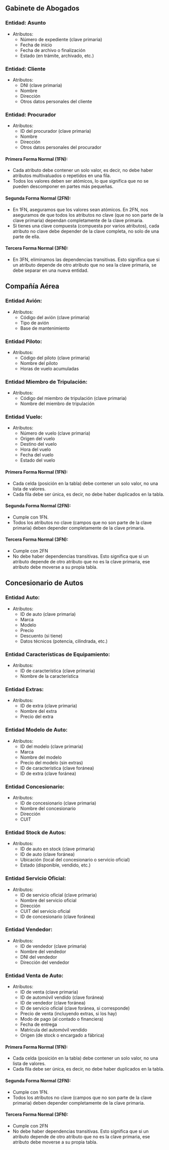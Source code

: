 ## Gabinete de Abogados

### Entidad: Asunto
- Atributos:
  - Número de expediente (clave primaria)
  - Fecha de inicio
  - Fecha de archivo o finalización
  - Estado (en trámite, archivado, etc.)

### Entidad: Cliente
- Atributos:
  - DNI (clave primaria)
  - Nombre
  - Dirección
  - Otros datos personales del cliente

### Entidad: Procurador
- Atributos:
  - ID del procurador (clave primaria)
  - Nombre
  - Dirección
  - Otros datos personales del procurador

#### Primera Forma Normal (1FN):
- Cada atributo debe contener un solo valor, es decir, no debe haber atributos multivaluados o repetidos en una fila.
- Todos los valores deben ser atómicos, lo que significa que no se pueden descomponer en partes más pequeñas.

#### Segunda Forma Normal (2FN):
- En 1FN, aseguramos que los valores sean atómicos. En 2FN, nos aseguramos de que todos los atributos no clave (que no son parte de la clave primaria) dependan completamente de la clave primaria.
- Si tienes una clave compuesta (compuesta por varios atributos), cada atributo no clave debe depender de la clave completa, no solo de una parte de ella.

#### Tercera Forma Normal (3FN):
- En 3FN, eliminamos las dependencias transitivas. Esto significa que si un atributo depende de otro atributo que no sea la clave primaria, se debe separar en una nueva entidad.

## Compañía Aérea

### Entidad Avión:
- Atributos:
  - Código del avión (clave primaria)
  - Tipo de avión
  - Base de mantenimiento

### Entidad Piloto:
- Atributos:
  - Código del piloto (clave primaria)
  - Nombre del piloto
  - Horas de vuelo acumuladas

### Entidad Miembro de Tripulación:
- Atributos:
  - Código del miembro de tripulación (clave primaria)
  - Nombre del miembro de tripulación

### Entidad Vuelo:
- Atributos:
  - Número de vuelo (clave primaria)
  - Origen del vuelo
  - Destino del vuelo
  - Hora del vuelo
  - Fecha del vuelo
  - Estado del vuelo

#### Primera Forma Normal (1FN):
- Cada celda (posición en la tabla) debe contener un solo valor, no una lista de valores.
- Cada fila debe ser única, es decir, no debe haber duplicados en la tabla.

#### Segunda Forma Normal (2FN):
- Cumple con 1FN.
- Todos los atributos no clave (campos que no son parte de la clave primaria) deben depender completamente de la clave primaria.

#### Tercera Forma Normal (3FN):
- Cumple con 2FN
- No debe haber dependencias transitivas. Esto significa que si un atributo depende de otro atributo que no es la clave primaria, ese atributo debe moverse a su propia tabla.

## Concesionario de Autos

### Entidad Auto:
- Atributos:
  - ID de auto (clave primaria)
  - Marca
  - Modelo
  - Precio
  - Descuento (si tiene)
  - Datos técnicos (potencia, cilindrada, etc.)

### Entidad Características de Equipamiento:
- Atributos:
  - ID de característica (clave primaria)
  - Nombre de la característica

### Entidad Extras:
- Atributos:
  - ID de extra (clave primaria)
  - Nombre del extra
  - Precio del extra

### Entidad Modelo de Auto:
- Atributos:
  - ID del modelo (clave primaria)
  - Marca
  - Nombre del modelo
  - Precio del modelo (sin extras)
  - ID de característica (clave foránea)
  - ID de extra (clave foránea)

### Entidad Concesionario:
- Atributos:
  - ID de concesionario (clave primaria)
  - Nombre del concesionario
  - Dirección
  - CUIT

### Entidad Stock de Autos:
- Atributos:
  - ID de auto en stock (clave primaria)
  - ID de auto (clave foránea)
  - Ubicación (local del concesionario o servicio oficial)
  - Estado (disponible, vendido, etc.)

### Entidad Servicio Oficial:
- Atributos:
  - ID de servicio oficial (clave primaria)
  - Nombre del servicio oficial
  - Dirección
  - CUIT del servicio oficial
  - ID de concesionario (clave foránea)

### Entidad Vendedor:
- Atributos:
  - ID de vendedor (clave primaria)
  - Nombre del vendedor
  - DNI del vendedor
  - Dirección del vendedor

### Entidad Venta de Auto:
- Atributos:
  - ID de venta (clave primaria)
  - ID de automóvil vendido (clave foránea)
  - ID de vendedor (clave foránea)
  - ID de servicio oficial (clave foránea, si corresponde)
  - Precio de venta (incluyendo extras, si los hay)
  - Modo de pago (al contado o financiera)
  - Fecha de entrega
  - Matrícula del automóvil vendido
  - Origen (de stock o encargado a fábrica)

#### Primera Forma Normal (1FN):
- Cada celda (posición en la tabla) debe contener un solo valor, no una lista de valores.
- Cada fila debe ser única, es decir, no debe haber duplicados en la tabla.

#### Segunda Forma Normal (2FN):
- Cumple con 1FN.
- Todos los atributos no clave (campos que no son parte de la clave primaria) deben depender completamente de la clave primaria.

#### Tercera Forma Normal (3FN):
- Cumple con 2FN
- No debe haber dependencias transitivas. Esto significa que si un atributo depende de otro atributo que no es la clave primaria, ese atributo debe moverse a su propia tabla.

